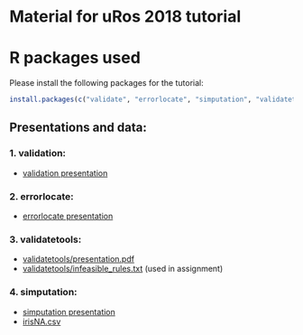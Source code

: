 # Material for uRos 2018 tutorial

# R packages used

Please install the following packages for the tutorial:

```r
install.packages(c("validate", "errorlocate", "simputation", "validatetools"),dependencies = TRUE)
```

## Presentations and data:

### 1. validation:

- [validation presentation](./validation/presentation.pdf)


### 2. errorlocate:

- [errorlocate presentation](./errorlocate/presentation.pdf)

### 3. validatetools: 

- [validatetools/presentation.pdf](./validatetools/presentation.pdf)
- [validatetools/infeasible_rules.txt](https://raw.githubusercontent.com/data-cleaning/uRos2018_tutorial/master/validatetools/infeasible_rules.txt) (used in assignment)

### 4. simputation:

- [simputation presentation](./simputation/presentation.pdf)
- [irisNA.csv](https://raw.githubusercontent.com/data-cleaning/uRos2018_tutorial/master/simputation/irisNA.csv)

